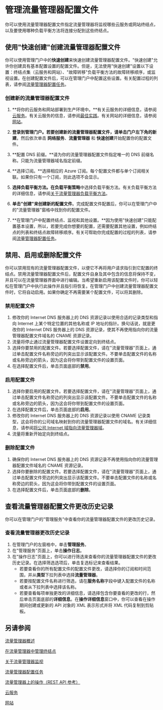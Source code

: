 <properties
   pageTitle="管理流量管理器配置文件"
   description="本文将帮助你创建、禁用、启用、删除流量管理器配置文件以及查看流量管理器配置文件的历史记录。"
   services="traffic-manager"
   documentationCenter=""
   authors="cherylmc"
   manager="adinah"
   editor="tysonn" />
<tags ms.service="traffic-manager"
    ms.date="03/30/2015"
    wacn.date="04/15/2015"
    />

# 管理流量管理器配置文件

你可以使用流量管理器配置文件指定流量管理器将监视哪些云服务或网站终结点，以及要使用哪种负载平衡方法将连接分配到这些终结点。 

## 使用"快速创建"创建流量管理器配置文件

你可以使用管理门户中的**快速创建**来快速创建流量管理器配置文件。"快速创建"允许你创建具有基本配置设置的配置文件。但是，无法使用"快速创建"设置以下设置：终结点集（云服务和网站）、"故障转移"负载平衡方法的故障转移顺序，或监视设置。在创建配置文件后，可以在管理门户中配置这些设置。有关配置过程的列表，请参阅[流量管理器配置任务](https://msdn.microsoft.com/zh-CN/library/azure/hh744830.aspx)。

### 创建新的流量管理器配置文件

1. **将你的云服务和网站部署到生产环境中。**有关云服务的详细信息，请参阅[云服务](https://msdn.microsoft.com/zh-CN/library/jj155995.aspx)。有关云服务的信息，请参阅[最佳实践](https://msdn.microsoft.com/zh-CN/library/azure/5229dd1c-5a91-4869-8522-bed8597d9cf5#bkmk_TrafficManagerBestPracticesProfile)。有关网站的详细信息，请参阅[网站](/home/features/web-sites/)。

2. **登录到管理门户。**若要创建新的流量管理器配置文件，请单击门户左下角的**新建**，然后依次单击 **网络服务**、**流量管理器** 和 **快速创建**开始配置你的配置文件。
3. **配置 DNS 前缀。**请为你的流量管理器配置文件指定唯一的 DNS 前缀名称。只能为流量管理器域名指定前缀。
4. **选择订阅。**选择相应的 Azure 订阅。每个配置文件都与单个订阅相关联。如果你只有一个订阅，则此选项不会显示。
5. **选择负载平衡方法。**在**负载平衡策略**中选择负载平衡方法。有关负载平衡方法的详细信息，请参阅[关于流量管理器负载平衡方法](/documentation/articles/traffic-manager-load-balancing-methods)。
6. **单击"创建"来创建新的配置文件**。完成配置文件配置后，你可以在管理门户中的"流量管理器"窗格中找到你的配置文件。
7. **在管理门户中配置终结点、监视和其他设置。**因为使用"快速创建"只能配置基本设置，所以，若要完成你想要的配置，还需要配置其他设置，例如终结点的列表和终结点故障转移顺序。有关可帮助你完成配置的过程的列表，请参阅[流量管理器配置任务](https://msdn.microsoft.com/zh-CN/library/azure/hh744830.aspx)。

## 禁用、启用或删除配置文件

你可以禁用现有的流量管理器配置文件，以便它不再将用户请求指引到它配置的终结点。禁用流量管理器配置文件后，配置文件自身及其中包含的信息将保持不变，并且可以在流量管理器界面中进行编辑。当希望重新启用该配置文件时，你可以轻松在管理门户中执行此操作并且指引将恢复。在管理门户中创建流量管理器配置文件时，它将自动启用。如果你确定不再需要某个配置文件，可以将其删除。 

### 禁用配置文件

1. 修改你的 Internet DNS 服务器上的 DNS 资源记录以使用合适的记录类型和指向 Internet 上某个特定位置的其他名称或 IP 地址的指针。换句话说，就是更改你的 Internet DNS 服务器上的 DNS 资源记录，使其不再使用指向你的流量管理器配置文件域名的 CNAME 资源记录。
2. 流量将停止通过流量管理器配置文件设置定向到终结点。
3. 选择你要禁用的配置文件。若要选择配置文件，请在"流量管理器"页面上，通过单击配置文件名称旁边的列突出显示该配置文件。不要单击配置文件的名称或名称旁边的箭头，因为这会将你带到配置文件的设置页面。
4. 在选择配置文件后，单击页面底部的**禁用**。

### 启用配置文件

1. 选择你要启用的配置文件。若要选择配置文件，请在"流量管理器"页面上，通过单击配置文件名称旁边的列突出显示该配置文件。不要单击配置文件的名称或名称旁边的箭头，因为这会将你带到配置文件的设置页面。
2. 在选择配置文件后，单击页面底部的**启用**。
3. 修改你的 Internet DNS 服务器上的 DNS 资源记录以使用 CNAME 记录类型，这会将你的公司域名映射到你的流量管理器配置文件的域名。有关详细信息，请参阅[将公司 Internet 域指向流量管理器域](/documentation/articles/traffic-manager-point-internet-domain)。
4. 流量将重新开始定向到终结点。

### 删除配置文件

1. 确保你的 Internet DNS 服务器上的 DNS 资源记录不再使用指向你的流量管理器配置文件域名的 CNAME 资源记录。
2. 选择你要删除的配置文件。若要选择配置文件，请在"流量管理器"页面上，通过单击配置文件旁边的列突出显示该配置文件。不要单击配置文件的名称或名称旁边的箭头，因为这会将你带到配置文件的设置页面。
4. 在选择配置文件后，单击页面底部的**删除**。

## 查看流量管理器配置文件更改历史记录

你可以在管理门户的"管理服务"中查看你的流量管理器配置文件的更改历史记录。

### 查看流量管理器更改历史记录

1. 在管理门户的左窗格中，单击**管理服务**。
2. 在"管理服务"页面上，单击**操作日志**。
3. 在"操作日志"页面上，你可以进行筛选来查看你的流量管理器配置文件的更改历史记录。在选择筛选选项后，单击复选标记来查看结果。
   - 若要查看你的所有配置文件的配置文件更改，请选择你的订阅和时间范围，并从**类型**下拉列表中选择**流量管理器**。
   - 若要按配置文件名称进行筛选，请在**服务名称**字段中键入配置文件的名称或者从下拉列表中选择该名称。
   - 若要查看每项单独更改的详细信息，请选择包含你要查看的更改的行，然后单击页面底部的**详细信息**。在**操作详细信息**窗口中，你可以查看在操作期间创建或更新的 API 对象的 XML 表示形式并将 XML 代码复制到剪贴板。


## 另请参阅

[流量管理器概述](/documentation/articles/traffic-manager-overview)

[在流量管理器中管理终结点](/documentation/articles/traffic-manager-endpoints)

[关于流量管理器监视](/documentation/articles/traffic-manager-monitoring)

[流量管理器配置任务](https://msdn.microsoft.com/zh-CN/library/azure/hh744830.aspx)

[流量管理器上的操作（REST API 参考）](https://msdn.microsoft.com/zh-CN/library/hh758255.aspx)

[云服务](https://msdn.microsoft.com/zh-CN/library/jj155995.aspx)

[网站](/home/features/web-sites/)

<!--HONumber=50-->